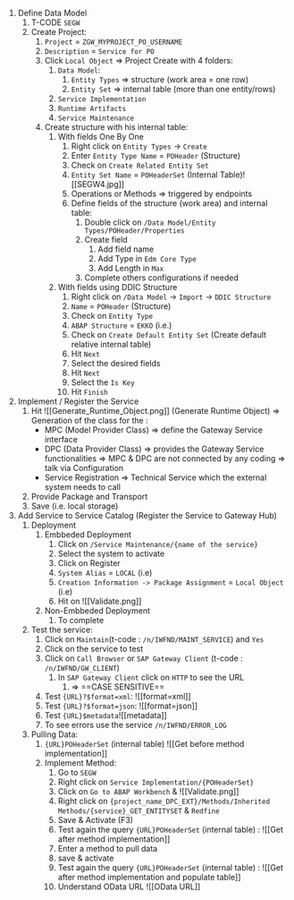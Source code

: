 1. Define Data Model
	1. T-CODE `SEGW`
	2. Create Project:
		1. `Project` = `ZGW_MYPROJECT_PO_USERNAME`
		2. `Description` = `Service for PO`
		3. Click `Local Object` => Project Create with 4 folders:
			1. `Data Model`:
				1. `Entity Types` => structure (work area = one row)
				2. `Entity Set` => internal table (more than one entity/rows)
			2. `Service Implementation`
			3. `Runtime Artifacts`
			4. `Service Maintenance`
		4. Create structure with his internal table:
			1. With fields One By One
				1. Right click on `Entity Types` -> `Create`
				2. Enter `Entity Type Name` = `POHeader` (Structure)
				3. Check on `Create Related Entity Set`
				4. `Entity Set Name` = `POHeaderSet` (Internal Table)![[SEGW4.jpg]]
				5. Operations or Methods => triggered by endpoints
				6. Define fields of the structure (work area) and internal table:
					1. Double click on `/Data Model/Entity Types/POHeader/Properties`
					2. Create field
						1. Add field name
						2. Add Type in `Edm Core Type`
						3. Add Length in `Max` 
					3. Complete others configurations if needed
			2. With fields using DDIC Structure
				1. Right click on `/Data Model` -> `Import` -> `DDIC Structure`
				2. `Name` = `POHeader` (Structure)
				3. Check on `Entity Type`
				4. `ABAP Structure` = `EKKO` (i.e.)
				5. Check on `Create Default Entity Set` (Create default relative internal table)
				6. Hit `Next`
				7. Select the desired fields
				8. Hit `Next`
				9. Select the `Is Key`
				10. Hit `Finish`
2. Implement / Register the Service
	1. Hit ![[Generate_Runtime_Object.png]] (Generate Runtime Object) => Generation of the class for the :
		- MPC (Model Provider Class) => define the Gateway Service interface
		- DPC (Data Provider Class) => provides the Gateway Service functionalities
			=> MPC & DPC are not connected by any coding => talk via Configuration
		- Service Registration => Technical Service which the external system needs to call
	2. Provide Package and Transport
	3. Save (i.e. local storage)
3. Add Service to Service Catalog (Register the Service to Gateway Hub) 
	1. Deployment
		1. Embbeded Deployment
			1. Click on `/Service Maintenance/{name of the service}`
			2. Select the system to activate
			3. Click on Register
			4. `System Alias` = `LOCAL` (i.e)
			5. `Creation Information -> Package Assignment` = `Local Object` (i.e)
			6. Hit on ![[Validate.png]]
		2. Non-Embbeded Deployment
			1. To complete
	2. Test the service:
		1. Click on `Maintain`(t-code : `/n/IWFND/MAINT_SERVICE`) and `Yes`
		2. Click on the service to test
		3. Click on `Call Browser` or `SAP Gateway Client` (t-code : `/n/IWFND/GW_CLIENT`)
			1. In `SAP Gateway Client` click on `HTTP` to see the URL
				1. => ==CASE SENSITIVE==
		4. Test `{URL}?$format=xml`: ![[format=xml]]
		5. Test `{URL}?$format=json`: ![[format=json]]
		6. Test `{URL}$metadata`![[metadata]]
		7. To see errors use the service `/n/IWFND/ERROR_LOG`
	3. Pulling Data:
		1. `{URL}POHeaderSet` (internal table) ![[Get before method implementation]]
		2. Implement Method:
			1. Go to `SEGW`
			2. Right click on `Service Implementation/{POHeaderSet}`
			3. Click on `Go to ABAP Workbench` & ![[Validate.png]]
			4. Right click on `{project_name_DPC_EXT}/Methods/Inherited Methods/{service}_GET_ENTITYSET` & `Redfine`
			5. Save & Activate (F3)
			6. Test again the query `{URL}POHeaderSet` (internal table) : ![[Get after method implementation]]
			7. Enter a method to pull data
			8. save & activate
			9. Test again the query `{URL}POHeaderSet` (internal table) : ![[Get after method implementation and populate table]]
			10. Understand OData URL ![[OData URL]]


